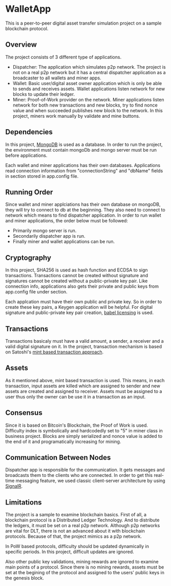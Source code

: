 # WalletApp

This is a peer-to-peer digital asset transfer simulation project on a sample blockchain protocol.

## Overview

The project consists of 3 different type of applications.

* Dispatcher: The application which simulates p2p network. The project is not on a real p2p network but it has a central dispatcher application as a broadcaster to all wallets and miner apps.
* Wallet: Basic user/digital asset owner application which is only be able to sends and receives assets. Wallet applications listen network for new blocks to update their ledger.
* Miner: Proof-of-Work provider on the network. Miner applications listen network for both new transactions and new blocks, try to find nonce value and when succeeded publishes new block to the network. In this project, miners work manually by validate and mine buttons.

## Dependencies

In this project, [MongoDB](https://www.mongodb.com/) is used as a database. In order to run the project, the environment must contain mongoDb and mongo server must be run before applications.

Each wallet and miner applications has their own databases. Applications read connection information from "connectionString" and "dbName" fields in <appSettings> section stored in app.config file.

## Running Order

Since wallet and miner applciations has their own database on mongoDB, they will try to connect to db at the beginning. They also need to connect to network which means to find dispatcher application. In order to run wallet and miner applications, the order below must be followed:

* Primarily mongo server is run.
* Secondarily dispatcher app is run.
* Finally miner and wallet applications can be run.

## Cryptography

In this project, SHA256 is used as hash function and ECDSA to sign transactions. Transactions cannot be created without signature and signatures cannot be created without a public-private key pair. Like connection info, applications also gets their private and public keys from app.config file under <appSettings> section. 
  
Each applcation must have their own public and private key. So in order to create these key pairs, a Keygen application will be helpful. For digital signature and public-private key pair creation, [babel licensing](http://www.babelfor.net/) is used.

## Transactions

Transactions basicaly must have a valid amount, a sender, a receiver and a valid digital signature on it. In the project, transaction mechanism is based on Satoshi's [mint based transaction approach](https://bitcoin.org/bitcoin.pdf). 

## Assets

As it mentioned above, mint based transaction is used. This means, in each transaction, input assets are killed which are assigned to sender and new assets are created and assigned to receiver. Assets must be assigned to a user thus only the owner can be use it in a transaction as an input.

## Consensus

Since it is based on Bitcoin's Blockchain, the Proof of Work is used. Difficulty index is symbolically and hardcodedly set to "5" in miner class in business project. Blocks are simply serialized and nonce value is added to the end of it and programatically increasing for mining.

## Communication Between Nodes

Dispatcher app is responsible for the communication. It gets messages and broadcasts them to the clients who are connected. In order to get this real-time messaging feature, we used classic client-server architecture by using [SignalR](https://dotnet.microsoft.com/apps/aspnet/signalr).

## Limitations

The project is a sample to examine blockchain basics. First of all, a blockchain protocol is a Distributed Ledger Technology. And to distribute the ledgers, it must be set on a real p2p network. Although p2p networks are vital for DLT, there is not an advanced about it with blockchain protocols. Because of that, the project mimics as a p2p network.

In PoW based protocols, difficulty should be updated dynamically in specific periods. In this project, difficult updates are ignored.

Also other public key validations, mining rewards are ignored to examine main points of a protocol. Since there is no mining rewards, assets must be set at the begining of the protocol and assigned to the users' public keys in the genesis block.



